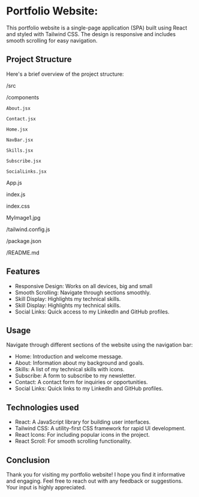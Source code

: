 # Portfolio Website:
This portfolio website is a single-page application (SPA) built using React and styled with Tailwind CSS. The design is responsive and includes smooth scrolling for easy navigation. 



## Project Structure
Here's a brief overview of the project structure:

/src

/components

    About.jsx

    Contact.jsx

    Home.jsx

    NavBar.jsx

    Skills.jsx

    Subscribe.jsx

    SocialLinks.jsx

App.js

index.js

index.css

MyImage1.jpg

/tailwind.config.js

/package.json

/README.md

## Features

- Responsive Design: Works on all devices, big and small
- Smooth Scrolling: Navigate through sections smoothly.
- Skill Display: Highlights my technical skills.
- Skill Display: Highlights my technical skills.
- Social Links: Quick access to my LinkedIn and GitHub profiles.




## Usage
Navigate through different sections of the website using the navigation bar:
- Home: Introduction and welcome message.
- About: Information about my background and goals.
- Skills: A list of my technical skills with icons.
- Subscribe: A form to subscribe to my newsletter.
- Contact: A contact form for inquiries or opportunities.
- Social Links: Quick links to my LinkedIn and GitHub profiles.
## Technologies used

- React: A JavaScript library for building user interfaces.
- Tailwind CSS: A utility-first CSS framework for rapid UI development.
- React Icons: For including popular icons in the project.
- React Scroll: For smooth scrolling functionality.

## Conclusion
Thank you for visiting my portfolio website! I hope you find it informative and engaging. Feel free to reach out with any feedback or suggestions. Your input is highly appreciated.
